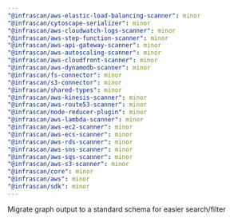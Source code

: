 ```yaml
---
"@infrascan/aws-elastic-load-balancing-scanner": minor
"@infrascan/cytoscape-serializer": minor
"@infrascan/aws-cloudwatch-logs-scanner": minor
"@infrascan/aws-step-function-scanner": minor
"@infrascan/aws-api-gateway-scanner": minor
"@infrascan/aws-autoscaling-scanner": minor
"@infrascan/aws-cloudfront-scanner": minor
"@infrascan/aws-dynamodb-scanner": minor
"@infrascan/fs-connector": minor
"@infrascan/s3-connector": minor
"@infrascan/shared-types": minor
"@infrascan/aws-kinesis-scanner": minor
"@infrascan/aws-route53-scanner": minor
"@infrascan/node-reducer-plugin": minor
"@infrascan/aws-lambda-scanner": minor
"@infrascan/aws-ec2-scanner": minor
"@infrascan/aws-ecs-scanner": minor
"@infrascan/aws-rds-scanner": minor
"@infrascan/aws-sns-scanner": minor
"@infrascan/aws-sqs-scanner": minor
"@infrascan/aws-s3-scanner": minor
"@infrascan/core": minor
"@infrascan/aws": minor
"@infrascan/sdk": minor
---
```


Migrate graph output to a standard schema for easier search/filter
